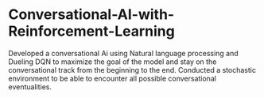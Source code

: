# Conversational-AI-with-Reinforcement-Learning
Developed a conversational Ai using Natural language processing and Dueling DQN to maximize the goal of the model and stay on the conversational track from the beginning to the end. Conducted a stochastic environment to be able to encounter all possible conversational eventualities.
